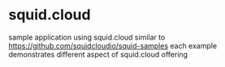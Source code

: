 # squid.cloud
sample application using squid.cloud similar to https://github.com/squidcloudio/squid-samples
each example demonstrates different aspect of squid.cloud offering 
